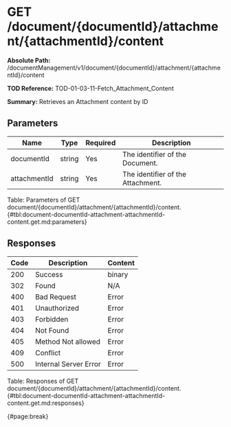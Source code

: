 <!--
    ATTENTION: This file was generated via gradle!
               Do NOT manually edit this file! Any such changes will be overwritten!
-->

# GET /document/{documentId}/attachment/{attachmentId}/content

**Absolute Path:** /documentManagement/v1/document/{documentId}/attachment/{attachmentId}/content

**TOD Reference:** TOD-01-03-11-Fetch_Attachment_Content

**Summary:** Retrieves an Attachment content by ID

## Parameters

| Name | Type | Required | Description |
| ------ | ------ | --- | ------------ |
| documentId | string | Yes | The identifier of the Document. |
| attachmentId | string | Yes | The identifier of the Attachment. |

Table: Parameters of GET document/{documentId}/attachment/{attachmentId}/content. {#tbl:document-documentId-attachment-attachmentId-content.get.md:parameters}

## Responses

| Code | Description | Content |
|------|-------------|---------|
| 200 | Success | binary |
| 302 | Found | N/A |
| 400 | Bad Request | Error |
| 401 | Unauthorized | Error |
| 403 | Forbidden | Error |
| 404 | Not Found | Error |
| 405 | Method Not allowed | Error |
| 409 | Conflict | Error |
| 500 | Internal Server Error | Error |

Table: Responses of GET document/{documentId}/attachment/{attachmentId}/content. {#tbl:document-documentId-attachment-attachmentId-content.get.md:responses}

{#page:break}
